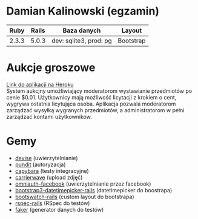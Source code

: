 # Damian Kalinowski (egzamin)

| Ruby | Rails | Baza danych | Layout |
| ---- | ----- | ----------- | ------ |
| 2.3.3 | 5.0.3 | dev: sqlite3, prod: pg | Bootstrap |

# Aukcje groszowe
[Link do aplikacji na Heroku](https://penny-auctions.herokuapp.com/)  
System aukcjny umożliwiający moderatorom wystawianie przedmiotów po cenie $0.01.
Użytkownicy mają możliwość licytacji z krokiem o cent, wygrywa ostatnia licytująca osoba.
Aplikacja pozwala moderatorom zarządzać wysyłką wygranych przedmiotów, a administratorom w pełni zarządzać kontami użytkowników.

# Gemy
- [devise](https://github.com/plataformatec/devise) (uwierzytelnianie)
- [pundit](https://github.com/elabs/pundit) (autoryzacja)
- [capybara](https://github.com/teamcapybara/capybara) (testy integracyjne)
- [carrierwave](https://github.com/carrierwaveuploader/carrierwave) (upload zdjęć)
- [omniauth-facebook](https://github.com/mkdynamic/omniauth-facebook) (uwierzytelnianie przez facebook)
- [bootstrap3-datetimepicker-rails](https://github.com/TrevorS/bootstrap3-datetimepicker-rails) (datetimepicker do boostrapa)
- [bootswatch-rails](https://github.com/maxim/bootswatch-rails) (custom layout do bootstrapa)
- [rspec-rails](https://github.com/rspec/rspec-rails) (RSpec do testów)
- [faker](https://github.com/stympy/faker) (generator danych do testów)